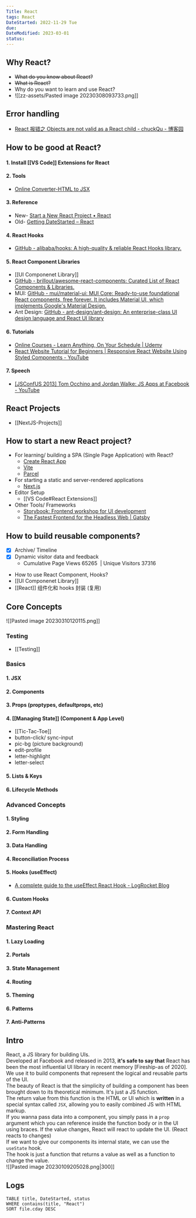 ```yaml
---
Title: React
tags: React
DateStarted: 2022-11-29 Tue
due:
DateModified: 2023-03-01
status:
---
```


## Why React?

- ~~What do you know about React?~~
- ~~What is React?~~
- Why do you want to learn and use React?
- ![[zz-assets/Pasted image 20230308093733.png]]

## Error handling

- [React 报错之 Objects are not valid as a React child - chuckQu - 博客园](https://www.cnblogs.com/chuckQu/p/16552571.html)

## How to be good at React?

#### 1. Install [[VS Code]] Extensions for React

#### 2. Tools

- [Online Converter-HTML to JSX](https://transform.tools/html-to-jsx)

#### 3. Reference

- New- [Start a New React Project • React](https://beta.reactjs.org/learn/start-a-new-react-project#)
- Old- [Getting DateStarted – React](https://reactjs.org/docs/getting-DateStarted.html)

#### 4. React Hooks

- [GitHub - alibaba/hooks: A high-quality & reliable React Hooks library.](https://github.com/alibaba/hooks)

#### 5. React Component Libraries

- [[UI Componenet Library]]
- [GitHub - brillout/awesome-react-components: Curated List of React Components & Libraries.](https://github.com/brillout/awesome-react-components#ui-frameworks)
- MUI: [GitHub - mui/material-ui: MUI Core: Ready-to-use foundational React components, free forever. It includes Material UI, which implements Google's Material Design.](https://github.com/mui/material-ui)
- Ant Design: [GitHub - ant-design/ant-design: An enterprise-class UI design language and React UI library](https://github.com/ant-design/ant-design)

#### 6. Tutorials

- [Online Courses - Learn Anything, On Your Schedule | Udemy](https://www.udemy.com/course/react-front-to-back-2022/learn/lecture/29767718#reviews)
- [React Website Tutorial for Beginners | Responsive React Website Using Styled Components - YouTube](https://www.youtube.com/watch?v=9_s_Essow6s&list=PLj-4DlPRT48nfYgDK00oTjlDF4O0ZZyG8&index=16)

#### 7. Speech

- [[JSConfUS 2013] Tom Occhino and Jordan Walke: JS Apps at Facebook - YouTube](https://www.youtube.com/watch?v=GW0rj4sNH2w&t=12s)

## React Projects

- [[NextJS-Projects]]

## How to start a new React project?

- For learning/ building a SPA (Single Page Application) with React?
  - [Create React App](https://create-react-app.dev/)
  - [Vite](https://vitejs.dev/guide/)
  - [Parcel](https://parceljs.org/getting-DateStarted/webapp/)
- For starting a static and server-rendered applications
  - [Next.js](https://nextjs.org/)
- Editor Setup
  - [[VS Code#React Extensions]]
- Other Tools/ Frameworks
  - [Storybook: Frontend workshop for UI development](https://storybook.js.org/)
  - [The Fastest Frontend for the Headless Web | Gatsby](https://www.gatsbyjs.com/)

## How to build reusable components?

- [x] Archive/ Timeline
- [x] Dynamic visitor data and feedback
  - Cumulative Page Views 65265  | Unique Visitors 37316
- How to use React Component, Hooks?
- [[UI Componenet Library]]
- [[React]] 组件化和 hooks 封装 (复用)

## Core Concepts

![[Pasted image 20230310120115.png]]

### Testing

- [[Testing]]

### Basics

#### 1. JSX

#### 2. Components

#### 3. Props (proptypes, defaultprops, etc)

#### 4. [[Managing State]] (Component & App Level)

- [[Tic-Tac-Toe]]
- button-click/ sync-input
- pic-bg (picture background)
- edit-profile
- letter-highlight
- letter-select

#### 5. Lists & Keys

#### 6. Lifecycle Methods

### Advanced Concepts

#### 1. Styling

#### 2. Form Handling

#### 3. Data Handling

#### 4. Reconciliation Process

#### 5. Hooks (useEffect)

- [A complete guide to the useEffect React Hook - LogRocket Blog](https://blog.logrocket.com/useeffect-hook-complete-guide/)

#### 6. Custom Hooks

#### 7. Context API

### Mastering React

#### 1. Lazy Loading

#### 2. Portals

#### 3. State Management

#### 4. Routing

#### 5. Theming

#### 6. Patterns

#### 7. Anti-Patterns

## Intro

React, a JS library for building UIs.  
Developed at Facebook and released in 2013, **it's safe to say that** React has been the most influential UI library in recent memory [Fireship-as of 2020].  
We use it to build components that represent the logical and reusable parts of the UI.  
The beauty of React is that the simplicity of building a component has been brought down to its theoretical minimum. It's just a JS function.  
The return value from this function is the HTML or UI which is **written** in a special syntax called `JSX`, allowing you to easily combined JS with HTML markup.  
If you wanna pass data into a component, you simply pass in a `prop` argument which you can reference inside the function body or in the UI using braces. If the value changes, React will react to update the UI. (React reacts to changes)  
If we want to give our components its internal state, we can use the `useState` hook.  
The hook is just a function that returns a value as well as a function to change the value.  
![[Pasted image 20230109205028.png|300]]

## Logs

```dataview
TABLE title, DateStarted, status
WHERE contains(title, "React")
SORT file.cday DESC
```
